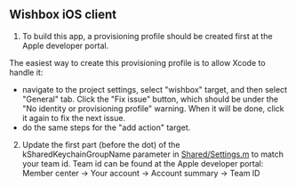 ## Wishbox iOS client

1. To build this app, a provisioning profile should be created first at the Apple developer portal.

  The easiest way to create this provisioning profile is to allow Xcode to handle it:
  - navigate to the project settings, select "wishbox" target, and then select "General" tab. Click the "Fix issue" button, which should be under the "No identity or provisioning profile" warning. When it will be done, click it again to fix the next issue.
  - do the same steps for the "add action" target.

2. Update the first part (before the dot) of the kSharedKeychainGroupName parameter in [Shared/Settings.m](https://github.com/dmirkitanov/wishbox-ios/blob/master/Shared/Settings.m) to match your team id. Team id can be found at the Apple developer portal: Member center -> Your account -> Account summary -> Team ID
